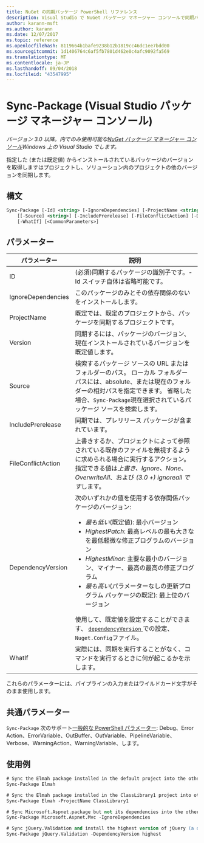 ```yaml
---
title: NuGet の同期パッケージ PowerShell リファレンス
description: Visual Studio で NuGet パッケージ マネージャー コンソールで同期パッケージの PowerShell コマンドのリファレンスです。
author: karann-msft
ms.author: karann
ms.date: 12/07/2017
ms.topic: reference
ms.openlocfilehash: 8119664b1bafe9238b12b1819cc46dc1ee7bdd00
ms.sourcegitcommit: 1d1406764c6af5fb7801d462e0c4afc9092fa569
ms.translationtype: MT
ms.contentlocale: ja-JP
ms.lasthandoff: 09/04/2018
ms.locfileid: "43547995"
---
```

# <a name="sync-package-package-manager-console-in-visual-studio"></a>Sync-Package (Visual Studio パッケージ マネージャー コンソール)

*バージョン 3.0 以降。内でのみ使用可能な[NuGet パッケージ マネージャー コンソール](package-manager-console.md)Windows 上の Visual Studio でします。*

指定した (または既定値) からインストールされているパッケージのバージョンを取得しますはプロジェクトし、ソリューション内のプロジェクトの他のバージョンを同期します。

## <a name="syntax"></a>構文

```ps
Sync-Package [-Id] <string> [-IgnoreDependencies] [-ProjectName <string>] [[-Version] <string>]
    [[-Source] <string>] [-IncludePrerelease] [-FileConflictAction] [-DependencyVersion]
    [-WhatIf] [<CommonParameters>]
```

## <a name="parameters"></a>パラメーター

| パラメーター | 説明 |
| --- | --- |
| ID | (必須)同期するパッケージの識別子です。-Id スイッチ自体は省略可能です。 |
| IgnoreDependencies | このパッケージのみとその依存関係のないをインストールします。 |
| ProjectName | 既定では、既定のプロジェクトから、パッケージを同期するプロジェクトです。 |
| Version | 同期するには、パッケージのバージョン、現在インストールされているバージョンを既定値します。 |
| Source | 検索するパッケージ ソースの URL またはフォルダーのパス。 ローカル フォルダー パスには、absolute、または現在のフォルダーの相対パスを指定できます。 省略した場合、`Sync-Package`現在選択されているパッケージ ソースを検索します。 |
| IncludePrerelease | 同期では、プレリリース パッケージが含まれています。 |
| FileConflictAction | 上書きするか、プロジェクトによって参照されている既存のファイルを無視するように求められる場合に実行するアクション。 指定できる値は*上書き、Ignore、None、OverwriteAll*、および *(3.0 +)* *ignoreall です*します。 |
| DependencyVersion | 次のいずれかの値を使用する依存関係パッケージのバージョン:<br/><ul><li>*最も低い*(既定値): 最小バージョン</li><li>*HighestPatch*: 最高レベルの最も大きなを最低軽微な修正プログラムのバージョン</li><li>*HighestMinor*: 主要な最小のバージョン、マイナー、最高の最高の修正プログラム</li><li>*最も高い*(パラメーターなしの更新プログラム パッケージの既定): 最上位のバージョン</li></ul>使用して、既定値を設定することができます、 [ `dependencyVersion` ](../reference/nuget-config-file.md#config-section)での設定、`Nuget.Config`ファイル。 |
| WhatIf | 実際には、同期を実行することがなく、コマンドを実行するときに何が起こるかを示します。 |

これらのパラメーターには、パイプラインの入力またはワイルドカード文字がそのまま使用します。

## <a name="common-parameters"></a>共通パラメーター

`Sync-Package` 次のサポート[一般的な PowerShell パラメーター](http://go.microsoft.com/fwlink/?LinkID=113216): Debug、Error Action、ErrorVariable、OutBuffer、OutVariable、PipelineVariable、Verbose、WarningAction、WarningVariable、します。

## <a name="examples"></a>使用例

```ps
# Sync the Elmah package installed in the default project into the other projects in the solution
Sync-Package Elmah

# Sync the Elmah package installed in the ClassLibrary1 project into other projects in the solution
Sync-Package Elmah -ProjectName ClassLibrary1

# Sync Microsoft.Aspnet.package but not its dependencies into the other projects in the solution
Sync-Package Microsoft.Aspnet.Mvc -IgnoreDependencies

# Sync jQuery.Validation and install the highest version of jQuery (a dependency) from the package source    
Sync-Package jQuery.Validation -DependencyVersion highest
```
